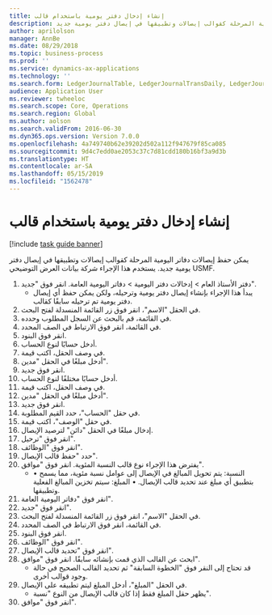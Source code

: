 ```yaml
---
title: إنشاء إدخال دفتر يومية باستخدام قالب
description: يمكن حفظ إيصالات دفاتر اليومية المرحلة كقوالب إيصالات وتطبيقها في إيصال دفتر يومية جديد.
author: aprilolson
manager: AnnBe
ms.date: 08/29/2018
ms.topic: business-process
ms.prod: ''
ms.service: dynamics-ax-applications
ms.technology: ''
ms.search.form: LedgerJournalTable, LedgerJournalTransDaily, LedgerJournalTransVoucherTemplate
audience: Application User
ms.reviewer: twheeloc
ms.search.scope: Core, Operations
ms.search.region: Global
ms.author: aolson
ms.search.validFrom: 2016-06-30
ms.dyn365.ops.version: Version 7.0.0
ms.openlocfilehash: 4a749740b62e39202d502a112f947679f85ca085
ms.sourcegitcommit: 9d4c7edd0ae2053c37c7d81cdd180b16bf3a9d3b
ms.translationtype: HT
ms.contentlocale: ar-SA
ms.lasthandoff: 05/15/2019
ms.locfileid: "1562478"
---
```

# <a name="create-a-journal-entry-using-template"></a>إنشاء إدخال دفتر يومية باستخدام قالب

[!include [task guide banner](../../includes/task-guide-banner.md)]

يمكن حفظ إيصالات دفاتر اليومية المرحلة كقوالب إيصالات وتطبيقها في إيصال دفتر يومية جديد. يستخدم هذا الإجراء شركة بيانات العرض التوضيحي USMF.

1. دفتر الأستاذ العام > إدخالات دفتر اليومية > دفاتر اليومية العامة. انقر فوق "جديد".
    * يبدأ هذا الإجراء بإنشاء إيصال دفتر يومية وترحيله، ولكن يمكن حفظ أي إيصال دفتر يومية تم ترحيله سابقًا كقالب.  
2. في الحقل "الاسم"، انقر فوق زر القائمة المنسدلة لفتح البحث.
3. في القائمة، قم بالبحث عن السجل المطلوب وحدده.
4. في القائمة، انقر فوق الارتباط في الصف المحدد.
5. انقر فوق البنود.
6. أدخل حسابًا لنوع الحساب.
7. في وصف الحقل، اكتب قيمة.
8. أدخل مبلغًا في الحقل "مدين".
9. انقر فوق جديد.
10. أدخل حسابًا مختلفًا لنوع الحساب.
11. في وصف الحقل، اكتب قيمة.
12. أدخل مبلغًا في الحقل "مدين".
13. انقر فوق جديد.
14. في حقل "الحساب"، حدد القيم المطلوبة.
15. في حقل "الوصف"، اكتب قيمة.
16. إدخال مبلغًا في الحقل "دائن" لترصيد الإيصال.
17. انقر فوق "ترحيل".
18. انقر فوق "الوظائف".
19. حدد "حفظ قالب الإيصال‬".
20. يفترض هذا الإجراء نوع قالب النسبة المئوية. انقر فوق "موافق".
    * • النسبة: يتم تحويل المبالغ في الإيصال إلى عوامل نسبة مئوية، مما يسمح بتطبيق أي مبلغ عند تحديد قالب الإيصال.  • المبلغ: سيتم تخزين المبالغ الفعلية وتطبيقها.  
21. انقر فوق "دفاتر اليومية العامة".
22. انقر فوق "جديد".
23. في الحقل "الاسم"، انقر فوق زر القائمة المنسدلة لفتح البحث.
24. في القائمة، انقر فوق الارتباط في الصف المحدد.
25. انقر فوق البنود.
26. انقر فوق "الوظائف".
27. انقر فوق "تحديد قالب الإيصال".
28. ابحث عن القالب الذي قمت بإنشائه سابقًا. انقر فوق "موافق".
    * قد تحتاج إلى النقر فوق "الخطوة السابقة" ثم تحديد القالب الصحيح في حالة وجود قوالب أخرى.  
29. في الحقل "المبلغ"، أدخل المبلغ ليتم تطبيقه على الإيصال.
    * يظهر حقل المبلغ فقط إذا كان قالب الإيصال من النوع "نسبة".  
30. انقر فوق "موافق".

